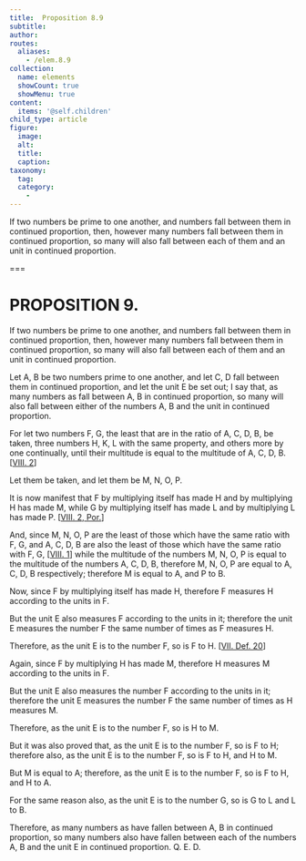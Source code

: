 ```yaml
---
title:  Proposition 8.9
subtitle: 
author:
routes:
  aliases:
    - /elem.8.9
collection:
  name: elements
  showCount: true
  showMenu: true
content:
  items: '@self.children'
child_type: article
figure:
  image:
  alt:
  title:
  caption:
taxonomy:
  tag:
  category:
    - 
---
```


<p>
       <hi rend="ital">If two numbers be prime to one another, and numbers fall between them in continued proportion, then, however many numbers fall between them in continued proportion, so many will also fall between each of them and an unit in continued proportion.</hi>
      </p>

===

<h1>PROPOSITION 9.</h1>
<p>
       <span class="ital">If two numbers be prime to one another, and numbers fall between them in continued proportion, then, however many numbers fall between them in continued proportion, so many will also fall between each of them and an unit in continued proportion.</span>
      </p>

<p>Let <span class="ital">A</span>, <span class="ital">B</span> be two numbers prime to one another, and let <span class="ital">C</span>, <span class="ital">D</span> fall between them in continued proportion, and let the unit <span class="ital">E</span> be set out; I say that, as many numbers as fall between <span class="ital">A</span>, <span class="ital">B</span> in continued<pb n="359"/> proportion, so many will also fall between either of the numbers <span class="ital">A</span>, <span class="ital">B</span> and the unit in continued proportion. </p>

<p>For let two numbers <span class="ital">F</span>, <span class="ital">G</span>, the least that are in the ratio of <span class="ital">A</span>, <span class="ital">C</span>, <span class="ital">D</span>, <span class="ital">B</span>, be taken, three numbers <span class="ital">H</span>, <span class="ital">K</span>, <span class="ital">L</span> with the same property, and others more by one continually, until their multitude is equal to the multitude of <span class="ital">A</span>, <span class="ital">C</span>, <span class="ital">D</span>, <span class="ital">B</span>. [<a href="/elem.8.2">VIII. 2</a>] 
      </p>

<p>Let them be taken, and let them be <span class="ital">M</span>, <span class="ital">N</span>, <span class="ital">O</span>, <span class="ital">P</span>. </p>

<p>It is now manifest that <span class="ital">F</span> by multiplying itself has made <span class="ital">H</span> and by multiplying <span class="ital">H</span> has made <span class="ital">M</span>, while <span class="ital">G</span> by multiplying itself has made <span class="ital">L</span> and by multiplying <span class="ital">L</span> has made <span class="ital">P</span>. [<a href="/elem.8.2.p.1">VIII. 2, Por.</a>] </p>

<p>And, since <span class="ital">M</span>, <span class="ital">N</span>, <span class="ital">O</span>, <span class="ital">P</span> are the least of those which have the same ratio with <span class="ital">F</span>, <span class="ital">G</span>, and <span class="ital">A</span>, <span class="ital">C</span>, <span class="ital">D</span>, <span class="ital">B</span> are also the least of those which have the same ratio with <span class="ital">F</span>, <span class="ital">G</span>, [<a href="/elem.8.1">VIII. 1</a>] while the multitude of the numbers <span class="ital">M</span>, <span class="ital">N</span>, <span class="ital">O</span>, <span class="ital">P</span> is equal to the multitude of the numbers <span class="ital">A</span>, <span class="ital">C</span>, <span class="ital">D</span>, <span class="ital">B</span>, therefore <span class="ital">M</span>, <span class="ital">N</span>, <span class="ital">O</span>, <span class="ital">P</span> are equal to <span class="ital">A</span>, <span class="ital">C</span>, <span class="ital">D</span>, <span class="ital">B</span> respectively; therefore <span class="ital">M</span> is equal to <span class="ital">A</span>, and <span class="ital">P</span> to <span class="ital">B</span>. </p>

<p>Now, since <span class="ital">F</span> by multiplying itself has made <span class="ital">H</span>, therefore <span class="ital">F</span> measures <span class="ital">H</span> according to the units in <span class="ital">F</span>. </p>

<p>But the unit <span class="ital">E</span> also measures <span class="ital">F</span> according to the units in it; therefore the unit <span class="ital">E</span> measures the number <span class="ital">F</span> the same number of times as <span class="ital">F</span> measures <span class="ital">H</span>. </p>

<p>Therefore, as the unit <span class="ital">E</span> is to the number <span class="ital">F</span>, so is <span class="ital">F</span> to <span class="ital">H</span>. [<a href="/elem.7.def.20">VII. Def. 20</a>] </p>

<p>Again, since <span class="ital">F</span> by multiplying <span class="ital">H</span> has made <span class="ital">M</span>, therefore <span class="ital">H</span> measures <span class="ital">M</span> according to the units in <span class="ital">F</span>. <pb n="360"/></p>

<p>But the unit <span class="ital">E</span> also measures the number <span class="ital">F</span> according to the units in it; therefore the unit <span class="ital">E</span> measures the number <span class="ital">F</span> the same number of times as <span class="ital">H</span> measures <span class="ital">M</span>. </p>

<p>Therefore, as the unit <span class="ital">E</span> is to the number <span class="ital">F</span>, so is <span class="ital">H</span> to <span class="ital">M</span>. </p>

<p>But it was also proved that, as the unit <span class="ital">E</span> is to the number <span class="ital">F</span>, so is <span class="ital">F</span> to <span class="ital">H</span>; therefore also, as the unit <span class="ital">E</span> is to the number <span class="ital">F</span>, so is <span class="ital">F</span> to <span class="ital">H</span>, and <span class="ital">H</span> to <span class="ital">M</span>. </p>

<p>But <span class="ital">M</span> is equal to <span class="ital">A</span>; therefore, as the unit <span class="ital">E</span> is to the number <span class="ital">F</span>, so is <span class="ital">F</span> to <span class="ital">H</span>, and <span class="ital">H</span> to <span class="ital">A</span>. </p>

<p>For the same reason also, as the unit <span class="ital">E</span> is to the number <span class="ital">G</span>, so is <span class="ital">G</span> to <span class="ital">L</span> and <span class="ital">L</span> to <span class="ital">B</span>. </p>

<p>Therefore, as many numbers as have fallen between <span class="ital">A</span>, <span class="ital">B</span> in continued proportion, so many numbers also have fallen between each of the numbers <span class="ital">A</span>, <span class="ital">B</span> and the unit <span class="ital">E</span> in continued proportion. Q. E. D.</p>

